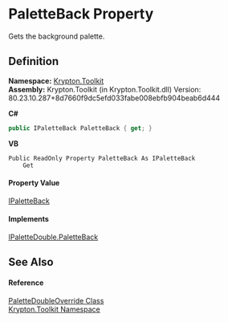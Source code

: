 # PaletteBack Property


Gets the background palette.



## Definition
**Namespace:** <a href="79d2eac2-21f4-54ff-7552-b20c33c30600.md">Krypton.Toolkit</a>  
**Assembly:** Krypton.Toolkit (in Krypton.Toolkit.dll) Version: 80.23.10.287+8d7660f9dc5efd033fabe008ebfb904beab6d444

**C#**
``` C#
public IPaletteBack PaletteBack { get; }
```
**VB**
``` VB
Public ReadOnly Property PaletteBack As IPaletteBack
	Get
```



#### Property Value
<a href="36bc0bae-d9ca-1219-47ea-a9f0b3123d00.md">IPaletteBack</a>

#### Implements
<a href="791f9d9a-8299-5dd7-3f10-668300eb8de5.md">IPaletteDouble.PaletteBack</a>  


## See Also


#### Reference
<a href="5afa7503-e94a-ae03-f192-a6a4cf51c6b0.md">PaletteDoubleOverride Class</a>  
<a href="79d2eac2-21f4-54ff-7552-b20c33c30600.md">Krypton.Toolkit Namespace</a>  
